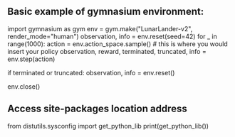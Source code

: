 ## Basic example of gymnasium environment: 
import gymnasium as gym
env = gym.make("LunarLander-v2", render_mode="human")
observation, info = env.reset(seed=42)
for _ in range(1000):
   action = env.action_space.sample()  # this is where you would insert your policy
   observation, reward, terminated, truncated, info = env.step(action)

   if terminated or truncated:
      observation, info = env.reset()

env.close()

## Access site-packages location address
from distutils.sysconfig import get_python_lib
print(get_python_lib())

